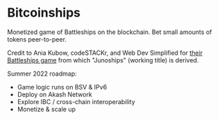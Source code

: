 # Bitcoinships

Monetized game of Battleships on the blockchain. Bet small amounts of tokens peer-to-peer.

Credit to Ania Kubow, codeSTACKr, and Web Dev Simplified for [their Battleships game](https://github.com/kubowania/battleships) from which "Junoships" (working title) is derived.

Summer 2022 roadmap: 

* Game logic runs on BSV & IPv6
* Deploy on Akash Network
* Explore IBC / cross-chain interoperability 
* Monetize & scale up
